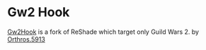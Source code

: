 # Gw2 Hook

[Gw2Hook](https://04348.github.io/Gw2Hook/) is a fork of ReShade which target only Guild Wars 2. by [Orthros.5913](https://www.reddit.com/user/Grenbur)
